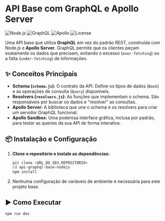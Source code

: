 # API Base com GraphQL e Apollo Server

![Node.js](https://img.shields.io/badge/Node.js-18.x-green?logo=nodedotjs)
![GraphQL](https://img.shields.io/badge/GraphQL-E10098?logo=graphql)
![Apollo](https://img.shields.io/badge/Apollo%20Server-4-311C87?logo=apollographql)
![License](https://img.shields.io/badge/license-MIT-blue.svg)

Uma API base que utiliza **GraphQL** em vez do padrão REST, construída com Node.js e **Apollo Server**. GraphQL permite que os clientes peçam exatamente os dados que precisam, evitando o excesso (`over-fetching`) ou a falta (`under-fetching`) de informações.

## ✨ Conceitos Principais

-   **Schema (`schema.js`):** O contrato da API. Define os tipos de dados (`Book`) e as operações de consulta (`Query`) disponíveis.
-   **Resolvers (`resolvers.js`):** As funções que implementam o schema. São responsáveis por buscar os dados e "resolver" as consultas.
-   **Apollo Server:** A biblioteca que une o schema e os resolvers para criar um servidor GraphQL funcional.
-   **Apollo Sandbox:** Uma poderosa interface gráfica, inclusa por padrão, para testar as queries da sua API de forma interativa.

## 📦 Instalação e Configuração

1.  **Clone o repositório e instale as dependências:**
    ```bash
    git clone <URL_DO_SEU_REPOSITORIO>
    cd api-graphql-base-nodejs
    npm install
    ```

2.  Nenhuma configuração de variáveis de ambiente é necessária para este projeto base.

## ▶️ Como Executar

```bash
npm run dev